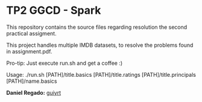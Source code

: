 # TP2 GGCD - Spark

This repository contains the source files regarding resolution the second practical assigment.

This project handles multiple IMDB datasets, to resolve the problems found in assignment.pdf.

Pro-tip: Just execute run.sh and get a coffee :)

Usage: ./run.sh [PATH]/title.basics [PATH]/title.ratings [PATH]/title.principals [PATH]/name.basics 

 
**Daniel Regado:** [guiyrt](https://github.com/guiyrt)

